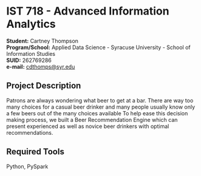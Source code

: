 # IST 718 - Advanced Information Analytics
**Student:** Cartney Thompson <br />
**Program/School:** Applied Data Science - Syracuse University - School of Information Studies <br />
**SUID:** 262769286 <br />
**e-mail:** cdthomps@syr.edu

## Project Description
Patrons are always wondering what beer to get at a bar. There are way too many choices for a casual beer drinker and many people usually know only a few beers out of the many choices available  To help ease this decision making process, we built a Beer Recommendation Engine which can present experienced as well as novice beer drinkers with optimal recommendations.

## Required Tools
Python, PySpark
